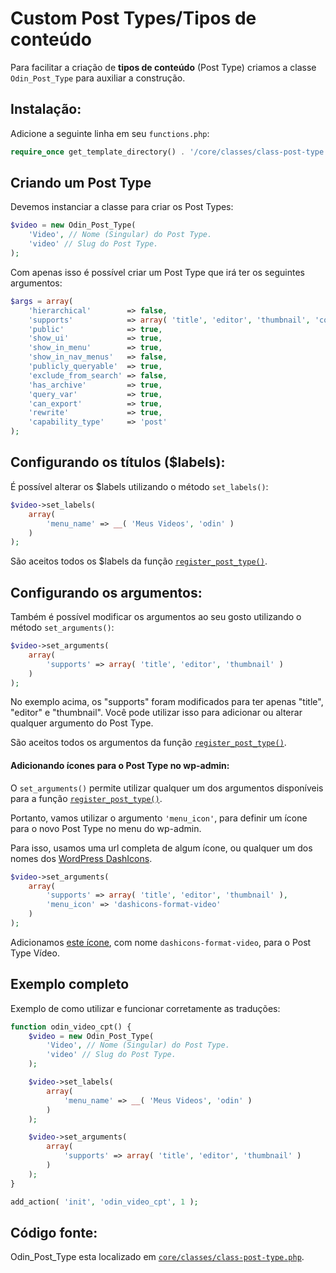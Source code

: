 # Custom Post Types/Tipos de conteúdo

Para facilitar a criação de **tipos de conteúdo** (Post Type) criamos a classe `Odin_Post_Type` para auxiliar a construção.

## Instalação:

Adicione a seguinte linha em seu `functions.php`:

```php
require_once get_template_directory() . '/core/classes/class-post-type.php';
```

## Criando um Post Type

Devemos instanciar a classe para criar os Post Types:

```php
$video = new Odin_Post_Type(
    'Video', // Nome (Singular) do Post Type.
    'video' // Slug do Post Type.
);
```

Com apenas isso é possível criar um Post Type que irá ter os seguintes argumentos:

```php
$args = array(
    'hierarchical'        => false,
    'supports'            => array( 'title', 'editor', 'thumbnail', 'comments', 'revisions' ),
    'public'              => true,
    'show_ui'             => true,
    'show_in_menu'        => true,
    'show_in_nav_menus'   => false,
    'publicly_queryable'  => true,
    'exclude_from_search' => false,
    'has_archive'         => true,
    'query_var'           => true,
    'can_export'          => true,
    'rewrite'             => true,
    'capability_type'     => 'post'
);
```

## Configurando os títulos ($labels):

É possível alterar os $labels utilizando o método `set_labels()`:

```php
$video->set_labels(
    array(
        'menu_name' => __( 'Meus Videos', 'odin' )
    )
);
```

São aceitos todos os $labels da função [`register_post_type()`](http://codex.wordpress.org/Function_Reference/register_post_type#Arguments).

## Configurando os argumentos:

Também é possível modificar os argumentos ao seu gosto utilizando o método `set_arguments()`:

```php
$video->set_arguments(
    array(
        'supports' => array( 'title', 'editor', 'thumbnail' )
    )
);
```

No exemplo acima, os "supports" foram modificados para ter apenas "title", "editor" e "thumbnail". Você pode utilizar isso para adicionar ou alterar qualquer argumento do Post Type.

São aceitos todos os argumentos da função [`register_post_type()`](http://codex.wordpress.org/Function_Reference/register_post_type#Arguments).

#### Adicionando ícones para o Post Type no wp-admin:

O `set_arguments()` permite utilizar qualquer um dos argumentos disponíveis para a função [`register_post_type()`](http://codex.wordpress.org/Function_Reference/register_post_type#Arguments).

Portanto, vamos utilizar o argumento `'menu_icon'`, para definir um ícone para o novo Post Type no menu do wp-admin.

Para isso, usamos uma url completa de algum ícone, ou qualquer um dos nomes dos [WordPress DashIcons](https://developer.wordpress.org/resource/dashicons).

```php
$video->set_arguments(
    array(
        'supports' => array( 'title', 'editor', 'thumbnail' ),
        'menu_icon' => 'dashicons-format-video'
    )
);
```

Adicionamos [este ícone](https://developer.wordpress.org/resource/dashicons/#format-video), com nome `dashicons-format-video`, para o Post Type Vídeo.

## Exemplo completo

Exemplo de como utilizar e funcionar corretamente as traduções:

```php
function odin_video_cpt() {
    $video = new Odin_Post_Type(
        'Video', // Nome (Singular) do Post Type.
        'video' // Slug do Post Type.
    );

    $video->set_labels(
        array(
            'menu_name' => __( 'Meus Videos', 'odin' )
        )
    );

    $video->set_arguments(
        array(
            'supports' => array( 'title', 'editor', 'thumbnail' )
        )
    );
}

add_action( 'init', 'odin_video_cpt', 1 );
```

## Código fonte:

Odin_Post_Type esta localizado em [`core/classes/class-post-type.php`](https://github.com/wpbrasil/odin/blob/master/core/classes/class-post-type.php).
